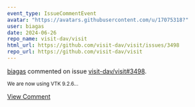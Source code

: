 ```yaml
---
event_type: IssueCommentEvent
avatar: "https://avatars.githubusercontent.com/u/17075318?"
user: biagas
date: 2024-06-26
repo_name: visit-dav/visit
html_url: https://github.com/visit-dav/visit/issues/3498
repo_url: https://github.com/visit-dav/visit
---
```


<a href='https://github.com/biagas' target='_blank'>biagas</a> commented on issue <a href='https://github.com/visit-dav/visit/issues/3498' target='_blank'>visit-dav/visit#3498</a>.

<small>We are now using VTK 9.2.6...</small>

<a href='https://github.com/visit-dav/visit/issues/3498' target='_blank'>View Comment</a>